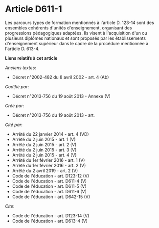 # Article D611-1

Les parcours types de formation mentionnés à l'article D. 123-14 sont des ensembles cohérents d'unités d'enseignement,
organisant des progressions pédagogiques adaptées. Ils visent à l'acquisition d'un ou plusieurs diplômes nationaux et sont
proposés par les établissements d'enseignement supérieur dans le cadre de la procédure mentionnée à l'article D. 613-4.

**Liens relatifs à cet article**

_Anciens textes_:

  - Décret n°2002-482 du 8 avril 2002 - art. 4 (Ab)

_Codifié par_:

  - Décret n°2013-756 du 19 août 2013 -  Annexe (V)

_Créé par_:

  - Décret n°2013-756 du 19 août 2013 - art.

_Cité par_:

  - Arrêté du 22 janvier 2014 - art. 4 (VD)
  - Arrêté du 2 juin 2015 - art. 1 (V)
  - Arrêté du 2 juin 2015 - art. 2 (V)
  - Arrêté du 2 juin 2015 - art. 3 (V)
  - Arrêté du 2 juin 2015 - art. 4 (V)
  - Arrêté du 1er février 2016 - art. 1 (V)
  - Arrêté du 1er février 2016 - art. 2 (V)
  - Arrêté du 2 avril 2019 - art. 2 (V)
  - Code de l'éducation - art. D123-12 (V)
  - Code de l'éducation - art. D611-4 (V)
  - Code de l'éducation - art. D611-5 (V)
  - Code de l'éducation - art. D611-6 (V)
  - Code de l'éducation - art. D642-15 (V)

_Cite_:

  - Code de l'éducation - art. D123-14 (V)
  - Code de l'éducation - art. D613-4 (V)
